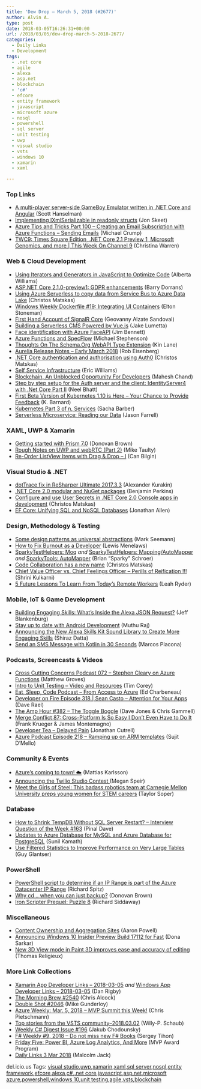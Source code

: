 ```yaml
---
title: 'Dew Drop – March 5, 2018 (#2677)'
author: Alvin A.
type: post
date: 2018-03-05T16:26:31+00:00
url: /2018/03/05/dew-drop-march-5-2018-2677/
categories:
  - Daily Links
  - Development
tags:
  - .net core
  - agile
  - alexa
  - asp.net
  - blockchain
  - 'c#'
  - efcore
  - entity framework
  - javascript
  - microsoft azure
  - nosql
  - powershell
  - sql server
  - unit testing
  - uwp
  - visual studio
  - vsts
  - windows 10
  - xamarin
  - xaml

---
```

### <a name="top"></a>Top Links

  * <a href="http://feeds.hanselman.com/~/530308280/0/scotthanselman~A-multiplayer-serverside-GameBoy-Emulator-written-in-NET-Core-and-Angular.aspx" target="_blank">A multi-player server-side GameBoy Emulator written in .NET Core and Angular</a> (Scott Hanselman)
  * <a href="http://feedproxy.google.com/~r/JonSkeetCodingBlog/~3/HGPLoUwOwSI/" target="_blank">Implementing IXmlSerializable in readonly structs</a> (Jon Skeet)
  * <a href="https://www.michaelcrump.net/azure-tips-and-tricks100/" target="_blank">Azure Tips and Tricks Part 100 &#8211; Creating an Email Subscription with Azure Functions &#8211; Sending Emails</a> (Michael Crump)
  * <a href="https://channel9.msdn.com/Shows/This+Week+On+Channel+9/TWC9-Times-Square-Edition-NET-Core-21-Preview-1-Microsoft-Genomics-and-more?WT.mc_id=DX_MVP4025064" target="_blank">TWC9: Times Square Edition, .NET Core 2.1 Preview 1, Microsoft Genomics, and more | This Week On Channel 9</a> (Christina Warren)



### <a name="web"></a>Web & Cloud Development

  * <a href="https://code.tutsplus.com/tutorials/using-iterators-and-generators-in-javascript-to-optimize-code--cms-30395" target="_blank">Using Iterators and Generators in JavaScript to Optimize Code</a> (Alberta Williams)
  * <a href="https://blogs.msdn.microsoft.com/webdev/2018/03/04/asp-net-core-2-1-0-preview1-gdpr-enhancements/" target="_blank">ASP.NET Core 2.1.0-preview1: GDPR enhancements</a> (Barry Dorrans)
  * <a href="https://cmatskas.com/using-azure-serverless-to-copy-data-from-service-bus-to-azure-data-lake/" target="_blank">Using Azure Serverless to copy data from Service Bus to Azure Data Lake</a> (Christos Matskas)
  * <a href="http://blog.sixeyed.com/windows-weekly-dockerfile-19-integrating-ui-containers/" target="_blank">Windows Weekly Dockerfile #19: Integrating UI Containers</a> (Elton Stoneman)
  * <a href="http://www.infoq.com/articles/signalr-alpha?utm_campaign=infoq_content&utm_source=infoq&utm_medium=feed&utm_term=global" target="_blank">First Hand Account of SignalR Core</a> (Geovanny Alzate Sandoval)
  * <a href="https://css-tricks.com/building-serverless-cms-powered-vue-js/" target="_blank">Building a Serverless CMS Powered by Vue.js</a> (Jake Lumetta)
  * <a href="https://www.jimbobbennett.io/face-identification-with-azure-faceapi/" target="_blank">Face identification with Azure FaceAPI</a> (Jim Bennett)
  * <a href="http://microsoftintegration.guru/2018/03/02/azure-functions-specflow/" target="_blank">Azure Functions and SpecFlow</a> (Michael Stephenson)
  * <a href="http://apievangelist.com/2018/03/02/thoughts-on-the-schema-org-webapi-type-extension/" target="_blank">Thoughts On The Schema.Org WebAPI Type Extension</a> (Kin Lane)
  * <a href="http://aurelia.io/blog/2018/03/04/aurelia-release-notes-early-march-2018" target="_blank">Aurelia Release Notes &#8211; Early March 2018</a> (Rob Eisenberg)
  * <a href="https://cmatskas.com/net-core-authentication-and-authorisation-using-auth0/" target="_blank">.NET Core authentication and authorisation using Auth0</a> (Christos Matskas)
  * <a href="http://www.motowilliams.com/self-service-infrastructure" target="_blank">Self Service Infrastructure</a> (Eric Williams)
  * <a href="http://www.c-sharpcorner.com/article/blockchain-an-unblocked-opportunity-for-developers/" target="_blank">Blockchain, An Unblocked Opportunity For Developers</a> (Mahesh Chand)
  * <a href="https://neelbhatt.com/2018/03/04/step-by-step-setup-for-the-auth-server-and-the-client-identityserver4-with-net-core-part-ii/" target="_blank">Step by step setup for the Auth server and the client: IdentityServer4 with .Net Core Part II</a> (Neel Bhatt)
  * <a href="http://blog.kubernetes.io/2018/03/first-beta-version-of-kubernetes-1-10.html" target="_blank">First Beta Version of Kubernetes 1.10 is Here &#8211; Your Chance to Provide Feedback</a> (K. Barnard)
  * <a href="https://sachabarbs.wordpress.com/2018/03/05/kubernetes-part-3-of-n-services/" target="_blank">Kubernetes Part 3 of n, Services</a> (Sacha Barber)
  * <a href="https://jfarrell.net/2018/03/03/serverless-microservice-reading-our-data/" target="_blank">Serverless Microservice: Reading our Data</a> (Jason Farrell)



### <a name="silverlight"></a>XAML, UWP & Xamarin

  * <a href="http://www.donovanbrown.com/post/Getting-started-with-Prism-70" target="_blank">Getting started with Prism 7.0</a> (Donovan Brown)
  * <a href="http://feedproxy.google.com/~r/mtaulty/~3/HSC1SR7DDNE/" target="_blank">Rough Notes on UWP and webRTC (Part 2)</a> (Mike Taulty)
  * <a href="https://canbilgin.wordpress.com/2018/03/04/re-order-listview-items-with-drag-drop-i/" target="_blank">Re-Order ListView Items with Drag & Drop – I</a> (Can Bilgin)



### <a name="dotnet"></a>Visual Studio & .NET

  * <a href="https://blog.jetbrains.com/dotnet/2018/03/02/dottrace-fix-resharper-ultimate-2017-3-3/" target="_blank">dotTrace fix in ReSharper Ultimate 2017.3.3</a> (Alexander Kurakin)
  * <a href="https://blogs.msdn.microsoft.com/benjaminperkins/2018/03/02/net-core-2-0-modular-and-nuget-packages/" target="_blank">.NET Core 2.0 modular and NuGet packages</a> (Benjamin Perkins)
  * <a href="https://cmatskas.com/configure-and-use-user-secrets-in-net-core-2-0-console-apps-in-development/" target="_blank">Configure and use User Secrets in .NET Core 2.0 Console apps in development</a> (Christos Matskas)
  * <a href="http://www.infoq.com/news/2018/03/EF-Core-NoSQL?utm_campaign=infoq_content&utm_source=infoq&utm_medium=feed&utm_term=global" target="_blank">EF Core: Unifying SQL and NoSQL Databases</a> (Jonathan Allen)



### <a name="design"></a>Design, Methodology & Testing

  * <a href="http://blog.ploeh.dk/2018/03/05/some-design-patterns-as-universal-abstractions/" target="_blank">Some design patterns as universal abstractions</a> (Mark Seemann)
  * <a href="https://dev.to/lewismenelaws/how-to-fix-burnout-as-a-developer--4opl" target="_blank">How to Fix Burnout as a Developer</a> (Lewis Menelaws)
  * <a href="https://medium.com/@brianschroer/sparkytesthelpers-moq-150d5b008237?source=rss-8732d6990fe7------2" target="_blank">SparkyTestHelpers: Moq</a> _and_ <a href="https://medium.com/@brianschroer/sparkytesthelpers-mapping-automapper-21b1e3d70474?source=rss-8732d6990fe7------2" target="_blank">SparkyTestHelpers: Mapping/AutoMapper</a> _and_ <a href="https://medium.com/@brianschroer/sparkytools-automapper-62cf75da4aa5?source=rss-8732d6990fe7------2" target="_blank">SparkyTools: AutoMapper</a> (Brian “Sparky” Schroer)
  * <a href="https://cmatskas.com/code-collaboration-has-a-new-name-visual-studio-live-share/" target="_blank">Code Collaboration has a new name</a> (Christos Matskas)
  * <a href="http://shrinik.blogspot.com/2018/03/chief-value-officer-vs-chief-feelings.html" target="_blank">Chief Value Officer vs. Chief Feelings Officer &#8211; Perills of Reification !!!</a> (Shrini Kulkarni)
  * <a href="https://blog.trello.com/5-future-lessons-to-learn-from-todays-remote-workers" target="_blank">5 Future Lessons To Learn From Today’s Remote Workers</a> (Leah Ryder)



### <a name="mobile"></a>Mobile, IoT & Game Development

  * <a href="https://developer.amazon.com/blogs/alexa/post/1c9f0651-6f67-415d-baa2-542ebc0a84cc/build-engaging-skills-what-s-inside-the-alexa-json-request" target="_blank">Building Engaging Skills: What&#8217;s Inside the Alexa JSON Request?</a> (Jeff Blankenburg)
  * <a href="https://android.jlelse.eu/stay-up-to-date-with-android-development-3c769a58f2fa?source=rss----8fca399d4de---4" target="_blank">Stay up to date with Android Development</a> (Muthu Raj)
  * <a href="https://developer.amazon.com/blogs/alexa/post/afc4131b-7f4b-4609-98c0-d7f9a4f9d5a8/announcing-the-new-alexa-skills-kit-sound-library-to-create-more-engaging-skills" target="_blank">Announcing the New Alexa Skills Kit Sound Library to Create More Engaging Skills</a> (Shiraz Datta)
  * <a href="https://twilioinc.wpengine.com/2018/03/send-an-sms-message-with-kotlin-in-30-seconds.html" target="_blank">Send an SMS Message with Kotlin in 30 Seconds</a> (Marcos Placona)



### <a name="podcasts"></a>Podcasts, Screencasts & Videos

  * <a href="http://feedproxy.google.com/~r/CrossCuttingConcerns/~3/N8JcJRbwAdA/Podcast-072-Stephen-Cleary-on-Azure-Functions" target="_blank">Cross Cutting Concerns Podcast 072 &#8211; Stephen Cleary on Azure Functions</a> (Matthew Groves)
  * <a href="http://iamtimcorey.com/unit-testing-resources/" target="_blank">Intro to Unit Testing – Video and Resources</a> (Tim Corey)
  * <a href="https://www.telerik.com/blogs/from-access-to-azure" target="_blank">Eat, Sleep, Code Podcast &#8211; From Access to Azure</a> (Ed Charbeneau)
  * <a href="http://developeronfire.com/podcast/episode-318-sean-casto-attention-for-your-apps" target="_blank">Developer on Fire Episode 318 | Sean Casto &#8211; Attention for Your Apps</a> (Dave Rael)
  * <a href="http://feedproxy.google.com/~r/TheAmpHour/~3/EBUScmyaWJs/" target="_blank">The Amp Hour #382 – The Toggle Boggle</a> (Dave Jones & Chris Gammell)
  * <a href="http://www.mergeconflict.fm/87" target="_blank">Merge Conflict 87: Cross-Platform Is So Easy I Don&#8217;t Even Have to Do It</a> (Frank Krueger & James Montemagno)
  * <a href="http://developertea.simplecast.fm/delayed-pain" target="_blank">Developer Tea &#8211; Delayed Pain</a> (Jonathan Cutrell)
  * <a href="http://azpodcast.azurewebsites.net/post/Episode-218-Ramping-up-on-ARM-templates" target="_blank">Azure Podcast Episode 218 &#8211; Ramping up on ARM templates</a> (Sujit D&#8217;Mello)



### <a name="events"></a>Community & Events

  * <a href="https://medium.com/@devlead/azures-coming-to-town-%EF%B8%8F-217d1bae1d73?source=rss-c02a7fbe8499------2" target="_blank">Azure’s coming to town! ☁️</a> (Mattias Karlsson)
  * <a href="https://twilioinc.wpengine.com/2018/03/announcing-the-twilio-studio-contest-%f0%9f%8e%89.html" target="_blank">Announcing the Twilio Studio Contest </a> (Megan Speir)
  * <a href="https://www.geekwire.com/2018/meet-girls-steel-badass-robotics-team-carnegie-mellon-university-preps-young-women-stem-careers/" target="_blank">Meet the Girls of Steel: This badass robotics team at Carnegie Mellon University preps young women for STEM careers</a> (Taylor Soper)



### <a name="sql"></a>Database

  * <a href="https://blog.sqlauthority.com/2018/03/04/shrink-tempdb-without-sql-server-restart-interview-question-week-163/" target="_blank">How to Shrink TempDB Without SQL Server Restart? – Interview Question of the Week #163</a> (Pinal Dave)
  * <a href="https://azure.microsoft.com/blog/updates-to-azure-database-for-mysql-and-azure-database-for-postgresql/" target="_blank">Updates to Azure Database for MySQL and Azure Database for PostgreSQL</a> (Sunil Kamath)
  * <a href="http://www.madeiradata.com/use-filtered-statistics-improve-performance-large-tables/" target="_blank">Use Filtered Statistics to Improve Performance on Very Large Tables</a> (Guy Glantser)



### <a name="ps"></a>PowerShell

  * <a href="https://blogs.technet.microsoft.com/rspitz/2018/03/02/powershell-script-to-determine-if-an-ip-range-is-part-of-the-azure-datacenter-ip-range/" target="_blank">PowerShell script to determine if an IP Range is part of the Azure Datacenter IP Range</a> (Richard Spitz)
  * <a href="http://www.donovanbrown.com/post/Why-cd-when-you-can-just-backup" target="_blank">Why cd .. when you can just backup?</a> (Donovan Brown)
  * <a href="https://powershell.org/2018/03/04/iron-scripter-prequel-puzzle-8/" target="_blank">Iron Scripter Prequel: Puzzle 8</a> (Richard Siddaway)



### <a name="misc"></a>Miscellaneous

  * <a href="https://www.aaron-powell.com/posts/2018-03-04-content-ownership-and-aggregation-sites/" target="_blank">Content Ownership and Aggregation Sites</a> (Aaron Powell)
  * <a href="http://blogs.windows.com/windowsexperience/2018/03/02/announcing-windows-10-insider-preview-build-17112-fast/?WT.mc_id=DX_MVP4025064" target="_blank">Announcing Windows 10 Insider Preview Build 17112 for Fast</a> (Dona Sarkar)
  * <a href="http://blogs.windows.com/windowsexperience/2018/03/02/new-3d-view-mode-paint-3d-improves-ease-accuracy-editing/?WT.mc_id=DX_MVP4025064" target="_blank">New 3D View mode in Paint 3D improves ease and accuracy of editing</a> (Thomas Religieux)



### <a name="links"></a>More Link Collections

  * <a href="https://www.allaboutxamarin.com/2018/03/xamarin-app-developer-links-2018-03-05/" target="_blank">Xamarin App Developer Links &#8211; 2018-03-05</a> _and_ <a href="https://www.windowsappdev.com/2018/03/windows-app-developer-links-2018-03-05/" target="_blank">Windows App Developer Links &#8211; 2018-03-05</a> (Dan Rigby)
  * <a href="http://feedproxy.google.com/~r/ReflectivePerspective/~3/aZyffxu1pzc/" target="_blank">The Morning Brew #2540</a> (Chris Alcock)
  * <a href="https://afreshcup.com/home/2018/03/05/double-shot-2046.html" target="_blank">Double Shot #2046</a> (Mike Gunderloy)
  * <a href="https://buildazure.com/2018/03/05/azure-weekly-mar-5-2018-mvp-summit-this-week/" target="_blank">Azure Weekly: Mar. 5, 2018 – MVP Summit this Week!</a> (Chris Pietschmann)
  * <a href="https://blogs.msdn.microsoft.com/devops/2018/03/02/top-stories-from-the-vsts-community-2018-03-02/" target="_blank">Top stories from the VSTS community–2018.03.02</a> (Willy-P. Schaub)
  * <a href="http://feedproxy.google.com/~r/digest-csharp/~3/8WcfkbfiMPo/196" target="_blank">Weekly C# Digest Issue #196</a> (Jakub Chodounsky)
  * <a href="https://sergeytihon.com/2018/03/03/f-weekly-9-2018-do-not-miss-new-f-books/" target="_blank">F# Weekly #9, 2018 – Do not miss new F# Books</a> (Sergey Tihon)
  * <a href="https://blogs.msdn.microsoft.com/mvpawardprogram/2018/03/02/friday-five-march-2/" target="_blank">Friday Five: Power BI, Azure Log Analytics, And More</a> (MVP Award Program)
  * <a href="http://feedproxy.google.com/~r/parsimonyjax/~3/sXUDocV3xaw/daily-links-3-mar-2018.html" target="_blank">Daily Links 3 Mar 2018</a> (Malcolm Jack)



<div class="wlWriterEditableSmartContent" id="scid:77ECF5F8-D252-44F5-B4EB-D463C5396A79:8168883a-b6d0-46f0-9a0c-6a050284cd79" style="margin: 0px; padding: 0px; float: none; display: inline;">
  del.icio.us Tags: <a href="http://del.icio.us/popular/visual+studio" rel="tag">visual studio</a>,<a href="http://del.icio.us/popular/uwp" rel="tag">uwp</a>,<a href="http://del.icio.us/popular/xamarin" rel="tag">xamarin</a>,<a href="http://del.icio.us/popular/xaml" rel="tag">xaml</a>,<a href="http://del.icio.us/popular/sql+server" rel="tag">sql server</a>,<a href="http://del.icio.us/popular/nosql" rel="tag">nosql</a>,<a href="http://del.icio.us/popular/entity+framework" rel="tag">entity framework</a>,<a href="http://del.icio.us/popular/efcore" rel="tag">efcore</a>,<a href="http://del.icio.us/popular/alexa" rel="tag">alexa</a>,<a href="http://del.icio.us/popular/c%23" rel="tag">c#</a>,<a href="http://del.icio.us/popular/.net+core" rel="tag">.net core</a>,<a href="http://del.icio.us/popular/javascript" rel="tag">javascript</a>,<a href="http://del.icio.us/popular/asp.net" rel="tag">asp.net</a>,<a href="http://del.icio.us/popular/microsoft+azure" rel="tag">microsoft azure</a>,<a href="http://del.icio.us/popular/powershell" rel="tag">powershell</a>,<a href="http://del.icio.us/popular/windows+10" rel="tag">windows 10</a>,<a href="http://del.icio.us/popular/unit+testing" rel="tag">unit testing</a>,<a href="http://del.icio.us/popular/agile" rel="tag">agile</a>,<a href="http://del.icio.us/popular/vsts" rel="tag">vsts</a>,<a href="http://del.icio.us/popular/blockchain" rel="tag">blockchain</a>
</div>